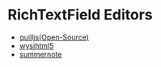 # RichTextField Editors

- [quilljs(Open-Source)](https://github.com/abhi7745/html_helper/tree/master/RichTextField_Editors/quilljs)
- [wysihtml5](https://github.com/abhi7745/html_helper/tree/master/RichTextField_Editors/wysihtml5)
- [summernote](https://github.com/abhi7745/html_helper/tree/master/RichTextField_Editors/summernote)
